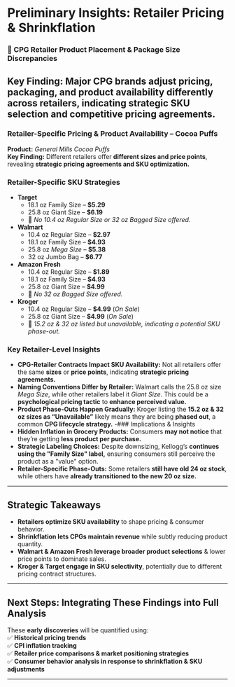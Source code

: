 #  Preliminary Insights: Retailer Pricing & Shrinkflation

### 🛒 CPG Retailer Product Placement & Package Size Discrepancies
**Key Finding:** Major CPG brands adjust **pricing, packaging, and product availability** differently across retailers, indicating **strategic SKU selection and competitive pricing agreements.**
---

### Retailer-Specific Pricing & Product Availability – Cocoa Puffs
**Product:** *General Mills Cocoa Puffs*  
**Key Finding:** Different retailers offer **different sizes and price points**, revealing **strategic pricing agreements and SKU optimization.**

### Retailer-Specific SKU Strategies
- **Target**
  - 18.1 oz Family Size – **$5.29**
  - 25.8 oz Giant Size – **$6.19**
  - 🚫 *No 10.4 oz Regular Size or 32 oz Bagged Size offered.*
- **Walmart**
  - 10.4 oz Regular Size – **$2.97**
  - 18.1 oz Family Size – **$4.93**
  - 25.8 oz *Mega Size* – **$5.38**
  - 32 oz Jumbo Bag – **$6.77**
- **Amazon Fresh**
  - 10.4 oz Regular Size – **$1.89**
  - 18.1 oz Family Size – **$4.93**
  - 25.8 oz Giant Size – **$4.99**
  - 🚫 *No 32 oz Bagged Size offered.*
- **Kroger**
  - 10.4 oz Regular Size – **$4.99** (*On Sale*)
  - 25.8 oz Giant Size – **$4.99** (*On Sale*)
  - 🚫 *15.2 oz & 32 oz listed but unavailable, indicating a potential SKU phase-out.*

### Key Retailer-Level Insights
- **CPG-Retailer Contracts Impact SKU Availability:** Not all retailers offer the same **sizes** or **price points**, indicating **strategic pricing agreements.**
- **Naming Conventions Differ by Retailer:** Walmart calls the 25.8 oz size *Mega Size*, while other retailers label it *Giant Size*. This could be a **psychological pricing tactic** to **enhance perceived value.**
- **Product Phase-Outs Happen Gradually:** Kroger listing the **15.2 oz & 32 oz sizes as “Unavailable”** likely means they are being **phased out**, a common **CPG lifecycle strategy.**
-### Implications & Insights
- **Hidden Inflation in Grocery Products:** Consumers **may not notice** that they’re getting **less product per purchase.**
- **Strategic Labeling Choices:** Despite downsizing, Kellogg’s **continues using the "Family Size" label,** ensuring consumers still perceive the product as a "value" option.
- **Retailer-Specific Phase-Outs:** Some retailers **still have old 24 oz stock**, while others have **already transitioned to the new 20 oz size.**

---

## Strategic Takeaways
- **Retailers optimize SKU availability** to shape pricing & consumer behavior.  
- **Shrinkflation lets CPGs maintain revenue** while subtly reducing product quantity.  
- **Walmart & Amazon Fresh leverage broader product selections** & lower price points to dominate sales.  
- **Kroger & Target engage in SKU selectivity**, potentially due to different pricing contract structures.  

---

## Next Steps: Integrating These Findings into Full Analysis
These **early discoveries** will be quantified using:  
✅ **Historical pricing trends**  
✅ **CPI inflation tracking**  
✅ **Retailer price comparisons & market positioning strategies**  
✅ **Consumer behavior analysis in response to shrinkflation & SKU adjustments**  

---

